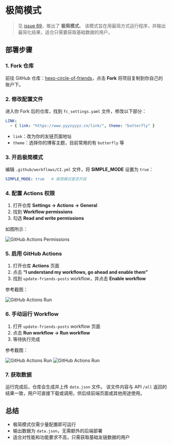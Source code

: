 # 极简模式

> 见 [issue 69](https://github.com/Rock-Candy-Tea/hexo-circle-of-friends/issues/69)，推出了 **极简模式**。
> 该模式旨在用最简方式运行程序，并输出最简化结果，适合只需要获取基础数据的用户。

## 部署步骤

### 1. Fork 仓库

前往 GitHub 仓库：[hexo-circle-of-friends](https://github.com/Rock-Candy-Tea/hexo-circle-of-friends)，点击 **Fork** 将项目复制到你自己的账户下。

### 2. 修改配置文件

进入你 Fork 后的仓库，找到 `fc_settings.yaml` 文件，修改以下部分：

```yaml
LINK:
  - { link: "https://www.yyyzyyyz.cn/link/", theme: "butterfly" }
```

* `link`：改为你的友链页面地址
* `theme`：选择你的博客主题，目前常用的有 `butterfly` 等

### 3. 开启极简模式

编辑 `.github/workflows/CI.yml` 文件，将 **SIMPLE\_MODE** 设置为 `true`：

```yaml
SIMPLE_MODE: true   # 极简模式是否开启
```

### 4. 配置 Actions 权限

1. 打开仓库 **Settings → Actions → General**
2. 找到 **Workflow permissions**
3. 勾选 **Read and write permissions**

如图所示：

![GitHub Actions Permissions](/imgs/docs/deployment/simplemode/01.png)

### 5. 启用 GitHub Actions

1. 打开仓库 **Actions** 页面
2. 点击 **“I understand my workflows, go ahead and enable them”**
3. 找到 `update-friends-posts` workflow，并点击 **Enable workflow**

参考截图：

![GitHub Actions Run](/imgs/docs/deployment/simplemode/02.png)

### 6. 手动运行 Workflow

1. 打开 `update-friends-posts` workflow 页面
2. 点击 **Run workflow → Run workflow**
3. 等待执行完成

参考截图：

![GitHub Actions Run](/imgs/docs/deployment/simplemode/03.png)
![GitHub Actions Run](/imgs/docs/deployment/simplemode/04.png)

### 7. 获取数据

运行完成后，仓库会生成并上传 `data.json` 文件。
该文件内容与 API `/all` 返回的结果一致，用户可直接下载或调用，供后续前端页面或其他用途使用。

## 总结

* 极简模式仅需少量配置即可运行
* 输出数据为 `data.json`，无需额外的后端部署
* 适合对性能和功能要求不高，只需获取基础友链数据的用户